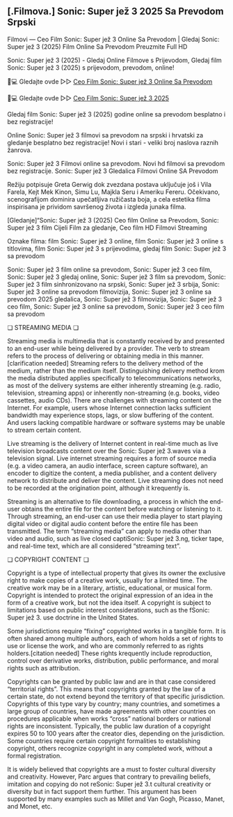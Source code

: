## [.Filmova.] Sonic: Super jež 3 2025 Sa Prevodom Srpski

Filmovi — Ceo Film Sonic: Super jež 3 Online Sa Prevodom | Gledaj Sonic: Super jež 3 (2025) Film Online Sa Prevodom Preuzmite Full HD

Sonic: Super jež 3 (2025) - Gledaj Online Filmove s Prijevodom, Gledaj film Sonic: Super jež 3 (2025) s prijevodom, prevodom, online!

📱💻 Gledajte ovde ▷▷ [Ceo Film Sonic: Super jež 3 Online Sa Prevodom](https://t.co/F5mYnxKLm1)

📱💻 Gledajte ovde ▷▷ [Ceo Film Sonic: Super jež 3 2025](https://t.co/F5mYnxKLm1)

Gledaj film Sonic: Super jež 3 (2025) godine online sa prevodom besplatno i bez registracije!

Online Sonic: Super jež 3 filmovi sa prevodom na srpski i hrvatski za gledanje besplatno bez registracije! Novi i stari - veliki broj naslova raznih žanrova.

Sonic: Super jež 3 Filmovi online sa prevodom. Novi hd filmovi sa prevodom bez registracije. Sonic: Super jež 3 Gledalica Filmovi Online SA Prevodom

Režiju potpisuje Greta Gerwig dok zvezdana postava uključuje još i Vila Farela, Kejt Mek Kinon, Simu Lu, Majkla Seru i Ameriku Fereru. Očekivano, scenografijom dominira upečatljiva ružičasta boja, a cela estetika filma inspirisana je prividom savršenog života i izgleda junaka filma.

[Gledanje]“Sonic: Super jež 3 (2025) Ceo film Online sa Prevodom, Sonic: Super jež 3 film Cijeli Film za gledanje, Ceo film HD Filmovi Streaming

Oznake filma: film Sonic: Super jež 3 online, film Sonic: Super jež 3 online s titlovima, film Sonic: Super jež 3 s prijevodima, gledaj film Sonic: Super jež 3 sa prevodom

Sonic: Super jež 3 film online sa prevodom, Sonic: Super jež 3 ceo film, Sonic: Super jež 3 gledaj online, Sonic: Super jež 3 film sa prevodom, Sonic: Super jež 3 film sinhronizovano na srpski, Sonic: Super jež 3 srbija, Sonic: Super jež 3 online sa prevodom filmovizija, Sonic: Super jež 3 online sa prevodom 2025 gledalica, Sonic: Super jež 3 filmovizija, Sonic: Super jež 3 ceo film, Sonic: Super jež 3 online sa prevodom, Sonic: Super jež 3 ceo film sa prevodom

❏ STREAMING MEDIA ❏

Streaming media is multimedia that is constantly received by and presented to an end-user while being delivered by a provider. The verb to stream refers to the process of delivering or obtaining media in this manner.[clarification needed] Streaming refers to the delivery method of the medium, rather than the medium itself. Distinguishing delivery method krom the media distributed applies specifically to telecommunications networks, as most of the delivery systems are either inherently streaming (e.g. radio, television, streaming apps) or inherently non-streaming (e.g. books, video cassettes, audio CDs). There are challenges with streaming content on the Internet. For example, users whose Internet connection lacks sufficient bandwidth may experience stops, lags, or slow buffering of the content. And users lacking compatible hardware or software systems may be unable to stream certain content.

Live streaming is the delivery of Internet content in real-time much as live television broadcasts content over the Sonic: Super jež 3.waves via a television signal. Live internet streaming requires a form of source media (e.g. a video camera, an audio interface, screen capture software), an encoder to digitize the content, a media publisher, and a content delivery network to distribute and deliver the content. Live streaming does not need to be recorded at the origination point, although it krequently is.

Streaming is an alternative to file downloading, a process in which the end-user obtains the entire file for the content before watching or listening to it. Through streaming, an end-user can use their media player to start playing digital video or digital audio content before the entire file has been transmitted. The term “streaming media” can apply to media other than video and audio, such as live closed captiSonic: Super jež 3.ng, ticker tape, and real-time text, which are all considered “streaming text”.

❏ COPYRIGHT CONTENT ❏

Copyright is a type of intellectual property that gives its owner the exclusive right to make copies of a creative work, usually for a limited time. The creative work may be in a literary, artistic, educational, or musical form. Copyright is intended to protect the original expression of an idea in the form of a creative work, but not the idea itself. A copyright is subject to limitations based on public interest considerations, such as the fSonic: Super jež 3. use doctrine in the United States.

Some jurisdictions require “fixing” copyrighted works in a tangible form. It is often shared among multiple authors, each of whom holds a set of rights to use or license the work, and who are commonly referred to as rights holders.[citation needed] These rights krequently include reproduction, control over derivative works, distribution, public performance, and moral rights such as attribution.

Copyrights can be granted by public law and are in that case considered “territorial rights”. This means that copyrights granted by the law of a certain state, do not extend beyond the territory of that specific jurisdiction. Copyrights of this type vary by country; many countries, and sometimes a large group of countries, have made agreements with other countries on procedures applicable when works “cross” national borders or national rights are inconsistent. Typically, the public law duration of a copyright expires 50 to 100 years after the creator dies, depending on the jurisdiction. Some countries require certain copyright formalities to establishing copyright, others recognize copyright in any completed work, without a formal registration.

It is widely believed that copyrights are a must to foster cultural diversity and creativity. However, Parc argues that contrary to prevailing beliefs, imitation and copying do not reSonic: Super jež 3.t cultural creativity or diversity but in fact support them further. This argument has been supported by many examples such as Millet and Van Gogh, Picasso, Manet, and Monet, etc.
